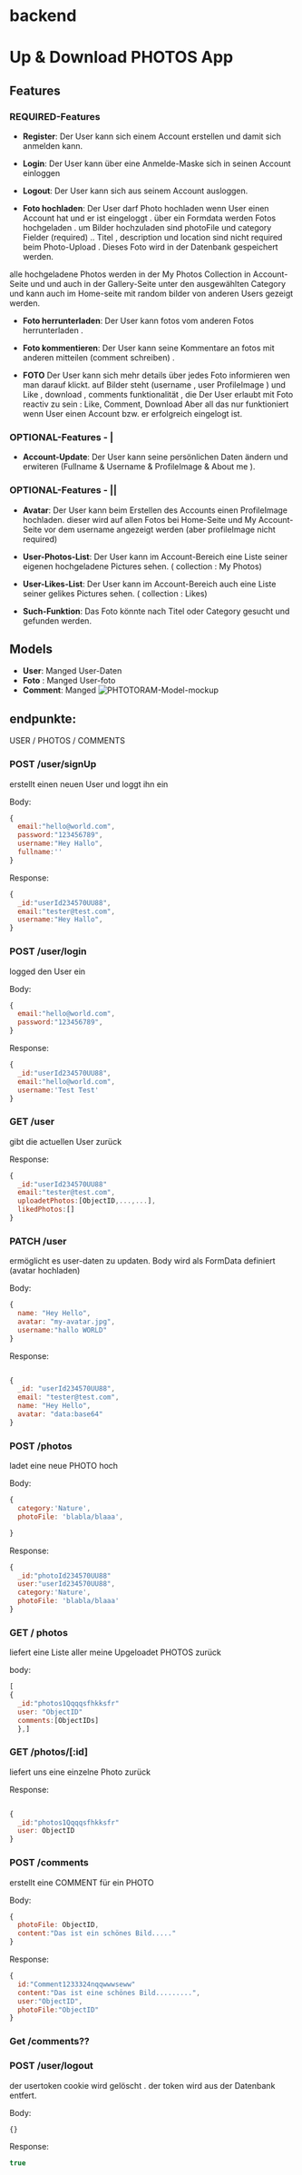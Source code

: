 # backend

# Up & Download PHOTOS App

## Features

### REQUIRED-Features

- **Register**: Der User kann sich einem Account erstellen und damit sich anmelden kann.

- **Login**: Der User kann über eine Anmelde-Maske sich in seinen Account einloggen

- **Logout**: Der User kann sich aus seinem Account ausloggen.

- **Foto hochladen**: Der User darf Photo hochladen wenn User einen Account hat und er ist eingeloggt .
über ein Formdata werden Fotos hochgeladen . um Bilder hochzuladen sind photoFile und category Fielder (required) ..
Titel , description und location sind nicht required beim Photo-Upload .
Dieses Foto wird in der Datenbank gespeichert werden.



alle hochgeladene Photos werden in der My Photos Collection in Account- Seite und und auch in der Gallery-Seite unter den ausgewählten Category und kann auch im Home-seite mit random bilder von anderen Users gezeigt werden.

- **Foto herrunterladen**: Der User kann fotos vom anderen Fotos herrunterladen .

- **Foto kommentieren**: Der User kann seine Kommentare an fotos mit anderen mitteilen (comment schreiben) .

- **FOTO**
  Der User kann sich mehr details über jedes Foto informieren wen man darauf klickt.
  auf Bilder steht (username , user ProfileImage ) und Like , download , comments funktionalität
  , die Der User erlaubt mit Foto reactiv zu sein : Like, Comment, Download Aber all das nur funktioniert wenn User einen Account bzw. er erfolgreich eingelogt ist.

### OPTIONAL-Features - |

- **Account-Update**: Der User kann seine persönlichen Daten ändern und erwiteren (Fullname & Username & ProfileImage & About me ).

### OPTIONAL-Features - ||

- **Avatar**: Der User kann beim Erstellen des Accounts einen ProfileImage hochladen. dieser wird auf allen Fotos bei Home-Seite und My Account-Seite vor dem username angezeigt werden (aber profileImage nicht required)

- **User-Photos-List**: Der User kann im Account-Bereich eine Liste seiner eigenen hochgeladene Pictures sehen. ( collection : My Photos)

- **User-Likes-List**: Der User kann im Account-Bereich auch eine Liste seiner gelikes Pictures sehen. ( collection : Likes)

- **Such-Funktion**: Das Foto könnte nach Titel oder Category gesucht und gefunden werden.

## Models

- **User**: Manged User-Daten
- **Foto** : Manged User-foto
- **Comment**: Manged
![PHTOTORAM-Model-mockup](https://user-images.githubusercontent.com/81626271/189150270-81efa674-11d4-4212-a21f-de21ea172c36.png)

## endpunkte:

USER / PHOTOS / COMMENTS

### POST /user/signUp

erstellt einen neuen User und loggt ihn ein

Body:

```javaScript
{
  email:"hello@world.com",
  password:"123456789",
  username:"Hey Hallo",
  fullname:''
}
```

Response:

```javaScript
{
  _id:"userId234570UU88",
  email:"tester@test.com",
  username:"Hey Hallo",
}
```

### POST /user/login

logged den User ein

Body:

```javaScript
{
  email:"hello@world.com",
  password:"123456789",
}
```

Response:

```javaScript
{
  _id:"userId234570UU88",
  email:"hello@world.com",
  username:'Test Test'
}
```

### GET /user

gibt die actuellen User zurück

Response:

```javaScript
{
  _id:"userId234570UU88"
  email:"tester@test.com",
  uploadetPhotos:[ObjectID,...,...],
  likedPhotos:[]
}
```

### PATCH /user

ermöglicht es user-daten zu updaten. Body wird als FormData definiert (avatar hochladen)

Body:
```javaScript
{
  name: "Hey Hello",
  avatar: "my-avatar.jpg",
  username:"hallo WORLD"
}
```

Response:
```javaScript

{
  _id: "userId234570UU88",
  email: "tester@test.com",
  name: "Hey Hello",
  avatar: "data:base64"
}
```


### POST /photos

ladet eine neue PHOTO hoch

Body:

```javaScript
{
  category:'Nature',
  photoFile: 'blabla/blaaa',

}
```

Response:

```javaScript
{
  _id:"photoId234570UU88"
  user:"userId234570UU88",
  category:'Nature',
  photoFile: 'blabla/blaaa'
}
```

### GET / photos

liefert eine Liste aller meine Upgeloadet PHOTOS zurück

body:

```JavaScript
[
{
  _id:"photos1Qqqqsfhkksfr"
  user: "ObjectID"
  comments:[ObjectIDs]
  },]
```

### GET /photos/[:id]

liefert uns eine einzelne Photo zurück

Response:

```JavaScript

{
  _id:"photos1Qqqqsfhkksfr"
  user: ObjectID
}

```

### POST /comments

erstellt eine COMMENT für ein PHOTO

Body:

```javaScript
{
  photoFile: ObjectID,
  content:"Das ist ein schönes Bild....."
}
```

Response:

```javaScript
{
  id:"Comment1233324nqqwwwseww"
  content:"Das ist eine schönes Bild.........",
  user:"ObjectID",
  photoFile:"ObjectID"
}
```

### Get /comments??

### POST /user/logout

der usertoken cookie wird gelöscht . der token wird aus der Datenbank entfert.

Body:

```javaScript
{}
```

Response:

```javaScript
true
```
